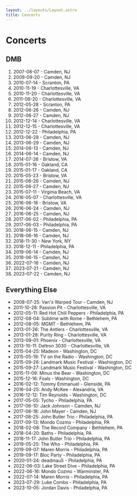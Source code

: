 ```yaml
---
layout: ../layouts/Layout.astro
title: Concerts
---
```

# Concerts

## DMB

1. 2007-08-07 - Camden, NJ
1. 2009-09-20 - Camden, NJ
1. 2010-07-14 - Scranton, PA
1. 2010-11-19 - Charlottesville, VA
1. 2010-11-20 - Charlottesville, VA
1. 2011-08-20 - Charlottesville, VA
1. 2012-05-28 - Scranton, PA
1. 2012-06-26 - Camden, NJ
1. 2012-06-27 - Camden, NJ
1. 2012-12-14 - Charlottesville, VA
1. 2012-12-15 - Charlottesville, VA
1. 2012-12-22 - Philadelphia, PA
1. 2013-06-28 - Camden, NJ
1. 2013-06-29 - Camden, NJ
1. 2014-06-13 - Camden, NJ
1. 2014-06-14 - Camden, NJ
1. 2014-07-26 - Bristow, VA
1. 2015-01-16 - Oakland, CA
1. 2015-01-17 - Oakland, CA
1. 2015-05-23 - Bristow, VA
1. 2015-06-26 - Camden, NJ
1. 2015-06-27 - Camden, NJ
1. 2015-07-11 - Virginia Beach, VA
1. 2016-05-07 - Charlottesville, VA
1. 2016-06-18 - Bristow, VA
1. 2016-06-24 - Camden, NJ
1. 2016-06-25 - Camden, NJ
1. 2017-06-02 - Philadelphia, PA
1. 2017-06-03 - Philadelphia, PA
1. 2018-06-15 - Camden, NJ
1. 2018-06-16 - Camden, NJ
1. 2018-11-30 - New York, NY
1. 2018-12-11 - Philadelphia, PA
1. 2019-06-14 - Camden, NJ
1. 2019-06-15 - Camden, NJ
1. 2022-07-16 - Camden, NJ
1. 2023-07-21 - Camden, NJ
1. 2023-07-22 - Camden, NJ

## Everything Else

- 2008-07-25: Van's Warped Tour - Camden, NJ
- 2011-10-28: Passion Pit - Charlottesville, VA
- 2012-05-11: Red Hot Chili Peppers - Philadelphia, PA
- 2012-08-04: Sublime with Rome - Bethlehem, PA
- 2012-08-05: MGMT - Bethlehem, PA
- 2013-01-26: The Antlers - Charlottesville, VA
- 2013-01-28: Purity Ring - Charlottesville, VA
- 2013-09-01: Phoenix - Charlottesville, VA
- 2013-10-11: Deltron 3030 - Charlottesville, VA
- 2015-04-25: Madeon - Washington, DC
- 2015-05-19: TV on the Radio - Washington, DC
- 2015-09-26: Landmark Music Festival - Washington, DC
- 2015-09-27: Landmark Music Festival - Washington, DC
- 2015-11-09: Minus the Bear - Washington, DC
- 2015-12-16: Foals - Washington, DC
- 2016-02-12: Tommy Emmanuel - Glenside, PA
- 2016-04-25: Andy McKee - Alexandria, VA
- 2016-12-12: Tim Reynolds - Washington, DC
- 2017-05-05: Tycho - Philadelphia, PA
- 2017-06-10: Jack Johnson - Camden, NJ
- 2017-08-18: John Mayer - Camden, NJ
- 2017-08-25: John Butler Trio - Philadelphia, PA
- 2017-09-13: Mondo Cozmo - Philadelphia, PA
- 2018-02-08: The Record Company - Bethlehem, PA
- 2018-04-20: Baths - Philadelphia, PA
- 2018-11-17: John Butler Trio - Philadelphia, PA
- 2019-05-25: The Who - Philadelphia, PA
- 2019-09-07: Maren Morris - Philadelphia, PA
- 2019-09-17: Bloc Party - Philadelphia, PA
- 2020-01-24: deadmau5 - Philadelphia, PA
- 2022-06-03: Lake Street Dive - Philadelphia, PA
- 2022-06-16: Mondo Cozmo - Warminster, PA
- 2022-07-14: Maren Morris - Philadelphia, PA
- 2023-07-29: Luke Combs - Philadelphia, PA
- 2023-10-05: Jordan Davis - Philadelphia, PA

